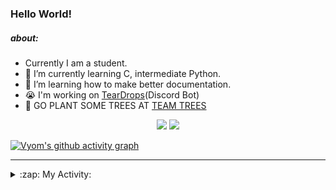 ### Hello World!

##### about:
- Currently I am a student.
- 🌱 I’m currently learning C, intermediate Python.
- 🌱 I’m learning how to make better documentation.
- 😭 I'm working on [TearDrops](https://github.com/Vyvy-vi/TearDrops)(Discord Bot)
- 🌱 GO PLANT SOME TREES AT [TEAM TREES](https://teamtrees.org/)

<p align="center">
  <a href="https://twitter.com/Vyvy_viM"><img target="_blank" src="https://img.shields.io/badge/twitter%20@Vyvy_viM-0D95E8?style=for-the-badge&logo=twitter&logoColor=white"/></a> 
  <a href="https://vyvy-vi.github.io/portfolio"><img target="_blank" src="https://img.shields.io/badge/-I%27m_craving_for_open_source-green?style=for-the-badge&logo=github&logoColor=black"/></a> 
</p>

[![Vyom's github activity graph](https://activity-graph.herokuapp.com/graph?username=Vyvy-vi)](https://github.com/ashutosh00710/github-readme-activity-graph)

---
<details>
  <summary>:zap: My Activity:</summary>
  
<!--START_SECTION:waka-->
**I'm a Night 🦉** 

```text
🌞 Morning    43 commits     █░░░░░░░░░░░░░░░░░░░░░░░░   6.8% 
🌆 Daytime    142 commits    █████░░░░░░░░░░░░░░░░░░░░   22.47% 
🌃 Evening    236 commits    █████████░░░░░░░░░░░░░░░░   37.34% 
🌙 Night      211 commits    ████████░░░░░░░░░░░░░░░░░   33.39%

```
📅 **I'm Most Productive on Sunday** 

```text
Monday       69 commits     ██░░░░░░░░░░░░░░░░░░░░░░░   10.92% 
Tuesday      91 commits     ███░░░░░░░░░░░░░░░░░░░░░░   14.4% 
Wednesday    95 commits     ███░░░░░░░░░░░░░░░░░░░░░░   15.03% 
Thursday     81 commits     ███░░░░░░░░░░░░░░░░░░░░░░   12.82% 
Friday       44 commits     █░░░░░░░░░░░░░░░░░░░░░░░░   6.96% 
Saturday     86 commits     ███░░░░░░░░░░░░░░░░░░░░░░   13.61% 
Sunday       166 commits    ██████░░░░░░░░░░░░░░░░░░░   26.27%

```


📊 **This Week I Spent My Time On** 

```text
🔥 Editors: 
Vim                      9 mins              █████████████████████████   100.0%

🐱‍💻 Projects: 
Unknown Project          9 mins              █████████████████████████   100.0%

```


 Last Updated on 05/09/2021
<!--END_SECTION:waka-->
</details>
